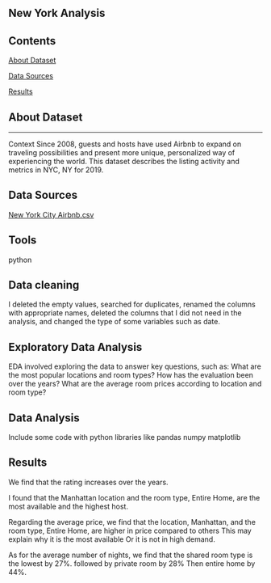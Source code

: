 ## New York Analysis

## Contents

[About Dataset](#about-dataset)

[Data Sources](#data-sources)

[Results](#results)

## About Dataset
---
Context
Since 2008, guests and hosts have used Airbnb to expand on traveling possibilities and present more unique, personalized way of experiencing the world. This dataset describes the listing activity and metrics in NYC, NY for 2019.

## Data Sources

[New York City Airbnb.csv](https://www.kaggle.com/datasets/dgomonov/new-york-city-airbnb-open-data)

## Tools

python 

## Data cleaning 

I deleted the empty values, searched for duplicates, renamed the columns with appropriate names, deleted the columns that I did not need in the analysis, and changed the type of some variables such as date.


## Exploratory Data Analysis

EDA involved exploring the  data to answer key questions, such as:
What are the most popular locations and room types? 
How has the evaluation been over the years?
What are the average room prices according to location and room type?
 
## Data Analysis

Include some code with python libraries like
pandas 
numpy
matplotlib 

## Results 

We find that the rating increases over the years.

I found that the Manhattan location and the room type, Entire Home, are the most available and the highest host.

 Regarding the average price, we find that the location, Manhattan, and the room type, Entire Home, are higher in price compared to others This may explain why it is the most available
 Or it is not in high demand.

 As for the average number of nights, we find that the shared room type is the lowest by 27%. followed by private room by 28% Then entire home by 44%.
